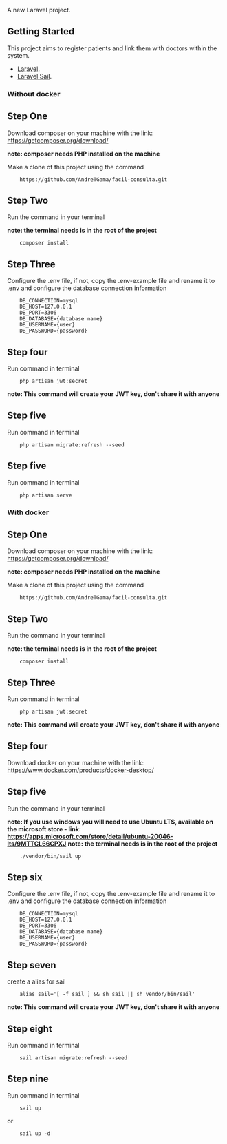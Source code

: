 A new Laravel project.

## Getting Started
This project aims to register patients and link them with doctors within the system.

- [Laravel](https://laravel.com/).
- [Laravel Sail](https://laravel.com/docs/10.x/sail).


### Without docker
## Step One

Download composer on your machine with the link: https://getcomposer.org/download/

**note: composer needs PHP installed on the machine**

Make a clone of this project using the command

```
    https://github.com/AndreTGama/facil-consulta.git
```

## Step Two

Run the command in your terminal

**note: the terminal needs is in the root of the project**

```
    composer install
```

## Step Three

Configure the .env file, if not, copy the .env-example file and rename it to .env and configure the database connection information

```
    DB_CONNECTION=mysql
    DB_HOST=127.0.0.1
    DB_PORT=3306
    DB_DATABASE={database name}
    DB_USERNAME={user}
    DB_PASSWORD={password}
```

## Step four

Run command in terminal

```
    php artisan jwt:secret
```
**note: This command will create your JWT key, don't share it with anyone**

## Step five

Run command in terminal

```
    php artisan migrate:refresh --seed
```

## Step five

Run command in terminal

```
    php artisan serve
```



### With docker

## Step One

Download composer on your machine with the link: https://getcomposer.org/download/

**note: composer needs PHP installed on the machine**

Make a clone of this project using the command

```
    https://github.com/AndreTGama/facil-consulta.git
```

## Step Two

Run the command in your terminal

**note: the terminal needs is in the root of the project**

```
    composer install
```

## Step Three

Run command in terminal

```
    php artisan jwt:secret
```
**note: This command will create your JWT key, don't share it with anyone**
## Step four

Download docker on your machine with the link: https://www.docker.com/products/docker-desktop/


## Step five

Run the command in your terminal

**note: If you use windows you will need to use Ubuntu LTS, available on the microsoft store - link: https://apps.microsoft.com/store/detail/ubuntu-20046-lts/9MTTCL66CPXJ**
**note: the terminal needs is in the root of the project**

```
    ./vendor/bin/sail up
```

## Step six

Configure the .env file, if not, copy the .env-example file and rename it to .env and configure the database connection information

```
    DB_CONNECTION=mysql
    DB_HOST=127.0.0.1
    DB_PORT=3306
    DB_DATABASE={database name}
    DB_USERNAME={user}
    DB_PASSWORD={password}
```

## Step seven

create a alias for sail

```
    alias sail='[ -f sail ] && sh sail || sh vendor/bin/sail'
```

**note: This command will create your JWT key, don't share it with anyone**

## Step eight

Run command in terminal

```
    sail artisan migrate:refresh --seed
```

## Step nine

Run command in terminal

```
    sail up
```
 
 or

```
    sail up -d
```
